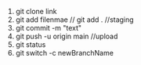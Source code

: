 1. git clone link
2. git add filenmae // git add . //staging
3. git commit -m "text"
4. git push -u origin main //upload
5. git status
6. git switch -c newBranchName
